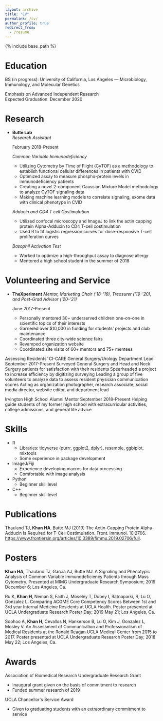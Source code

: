 ```yaml
---
layout: archive
title: "CV"
permalink: /cv/
author_profile: true
redirect_from:
  - /resume
---
```


{% include base_path %}

Education
======
BS (in progress): University of California, Los Angeles — Microbiology, Immunology, and Molecular Genetics 

  Emphasis on Advanced Independent Research 	
	Expected Graduation: December 2020

Research
======

* **Butte Lab**  
  *Research Assistant* 
  
  February 2018-Present
  
  *Common Variable Immunodeficiency*
  * Utilizing Cytometry by Time of Flight (CyTOF) as a methodology to establish functional cellular differences in patients     with CVID
  * Optimized assay to measure phospho-protein levels in immunodeficiency patients
  * Creating a novel 2-component Gaussian Mixture Model methodology to analyze CyTOF signaling data
  * Making machine learning models to correlate signaling, exome data with clinical phenotype in CVID
  
  *Adducin and CD4 T cell Costimulation*
  
  * Utilized confocal microscopy and ImageJ to link the actin capping protein Alpha-Adducin to CD4 T-cell 
    costimulation
  * Used R to fit logistic regression curves for dose-responsive T-cell proliferation curves
  
  *Basophil Activation Test*
  
  * Worked to optimize a high-throughput assay to diagnose allergy
  * Mentored a high school student in the summer of 2018

Volunteering and Service
======

* **TheXperiment**
  *Mentor, Marketing Chair ('18-'19), Treasurer ('19-'20), and Post-Grad Advisor ('20-'21)*
  
  June 2017-Present
  
  * Personally mentored 30+ underserved children one-on-one in scientific topics of their interests
  * Garnered over $10,000 in funding for students' projects and club maintenance
  * Coordinated three city-wide science fairs
  * Revamped organization website
  * Coordinated site visits of 60+ mentors and 75+ mentees
  

Assessing Residents’ CI-CARE General Surgery/Urology Department Lead  September 2017-Present
Surveyed General Surgery and Head and Neck Surgery patients for satisfaction with their residents
Spearheaded a project to increase efficiency by digitizing surveying
Leading a group of five volunteers to analyze data to assess resident physician communication scores
Acting as organization photographer, research associate, social media director, website editor, and department lead 

Irvington High School Alumni Mentor	 	    		     September 2018-Present
Helping guide students of my former high school with extracurricular activities, college admissions, and general life advice 
  
Skills
======
* R
  * Libraries: tidyverse (purrr, ggplot2, dplyr), resample, ggbiplot, mixtools
  * Some experience in package development
* ImageJ/Fiji
  * Experience developing macros for data processing 
  * Comfortable with image analysis
* Python
  * Beginner skill level
* C++
  * Beginner skill level
  
Publications
======
Thauland TJ, **Khan HA**, Butte MJ (2019) The Actin-Capping Protein Alpha-Adducin Is Required for T-Cell Costimulation. Front. Immunol. 10:2706. https://www.frontiersin.org/articles/10.3389/fimmu.2019.02706/full.

Posters
======
**Khan HA**, Thauland TJ, Garcia AJ, Butte MJ. A Signaling and Phenotypic Analysis of Common Variable Immunodeficiency Patients through Mass Cytometry. Presented at MIMG Undergraduate Research Symposium; 2019 December 6; Los Angeles, Ca.

Ru K, **Khan H**, Neman S, Faith J, Moseley T, Dubey I, Ratnaparki, R, Lu O, Gonzalez L.  Comparing ACGME Core Competency Scores Between 1st and 3rd year Internal Medicine Residents at UCLA Health. Poster presented at UCLA Undergraduate Research Poster Day; 2019 May 21; Los Angeles, Ca.

Soohoo A, **Khan H**, Cevallos N, Hankerson B, Lu O, Kim J, Gonzalez L, Mosley V.  An Assessment of Communication and Professionalism of Medical Residents at the Ronald Reagan UCLA Medical Center from 2015 to 2017. Poster presented at UCLA Undergraduate Research Poster Day; 2018 May 22; Los Angeles, Ca.

Awards
======
Association of Biomedical Research Undergraduate Research Grant 
  * Inaugural grant given on the basis of commitment to research
  * Funded summer research of 2019

UCLA Chancellor's Service Award 					                                 
  * Given to graduating students with an extraordinary commitment to service

